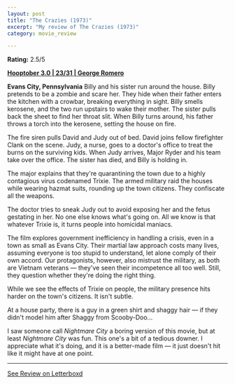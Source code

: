 ```yaml
---
layout: post
title: "The Crazies (1973)"
excerpt: "My review of The Crazies (1973)"
category: movie_review

---
```


**Rating:** 2.5/5

<b><a href="https://boxd.it/pRNoI/detail" title="Hooptober 3.0 | 23/31 | George Romero">Hooptober 3.0 | 23/31 | George Romero</a></b>

<b>Evans City, Pennsylvania</b>
Billy and his sister run around the house. Billy pretends to be a zombie and scare her. They hide when their father enters the kitchen with a crowbar, breaking everything in sight. Billy smells kerosene, and the two run upstairs to wake their mother. The sister pulls back the sheet to find her throat slit. When Billy turns around, his father throws a torch into the kerosene, setting the house on fire. 

The fire siren pulls David and Judy out of bed. David joins fellow firefighter Clank on the scene. Judy, a nurse, goes to a doctor's office to treat the burns on the surviving kids. When Judy arrives, Major Ryder and his team take over the office. The sister has died, and Billy is holding in.

The major explains that they're quarantining the town due to a highly contagious virus codenamed Trixie. The armed military raid the houses while wearing hazmat suits, rounding up the town citizens. They confiscate all the weapons.

The doctor tries to sneak Judy out to avoid exposing her and the fetus gestating in her. No one else knows what's going on. All we know is that whatever Trixie is, it turns people into homicidal maniacs.

The film explores government inefficiency in handling a crisis, even in a town as small as Evans City. Their martial law approach costs many lives, assuming everyone is too stupid to understand, let alone comply of their own accord. Our protagonists, however, also mistrust the military, as both are Vietnam veterans — they've seen their incompetence all too well. Still, they question whether they're doing the right thing.

While we see the effects of Trixie on people, the military presence hits harder on the town's citizens. It isn't subtle.

At a house party, there is a guy in a green shirt and shaggy hair — if they didn't model him after Shaggy from Scooby-Doo...

I saw someone call <i>Nightmare City</i> a boring version of this movie, but at least <i>Nightmare City</i> was fun. This one's a bit of a tedious downer. I appreciate what it's doing, and it is a better-made film — it just doesn't hit like it might have at one point.

<hr>

[See Review on Letterboxd](https://boxd.it/6JGOIJ)
